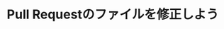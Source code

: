 ---
layout: module
leadingpath: ../
title: Pull Requestのファイルを修正しよう
pre-requisites: CONT-035_Creating-pull-requests
learning-objective: Edit a file that is currently part of a pull request.
screens:
  - image-slide:
      title: Pull Requestのファイルを修正しよう
      image: discussion-logo.jpg
      presenter-script:
        - Pull Requestを作ると、誰かがそこにコメントを書くとあなたに通知が飛びます。今回のケースでは、作成したファイルに何かしらの変更が必要であるというコメントが通知されます。GitHubを使うとどのくらい簡単にこういったコミュニケーションができるのか見てみましょう。
  - video-slide:
      title: Editing Pull Request Files
      video: http://youtu.be/F0IvcyTwDt4
      video-script:
        - do: "Navigate to your `pull request`"
          say: "Let's go back to your pull request and make the edits requested by your collaborators."
        - do: "Open the `files changed` view"
          say: "Take a look at the change requested and then go to the files changed view."
        - do: "Click the `edit` icon"
          say: "Click the pencil icon to access the file editor."
        - do: "Edit the file"
          say: "Make the requested changes."
        - do: "Add a `commit message`"
          say: "The commit message should describe what was changed in the present tense. For example, Add favorite color."
        - do: "Choose the option to `Commit directly to your branch`"
          say: "Since we accessed our file through the pull request, GitHub helpfully directs us to commit our changes to the same branch."
        - do: "Click `Commit changes`"
          say: "And then click commit changes."
        - do: "Click the `Commits` tab"
          say: "If you want to see what was changed in a specific commit, you can go to the Commits tab and click on the Commit ID. Go ahead and check your own pull request now to see if you need to make any changes."
      production-notes:
  - lab:
      title: Pull Requestを修正しよう。
      id: CONT-04-lab-01
      presenter-script:
        - レビューコメントでもらった内容を反映しよう。
      steps:
        - description: "あなたが作成したPull Requestに戻り、変更を行いましょう。その変更をフィーチャーブランチにコミットし、再度レビューしてくれた方に@メンションをしましょう。"
          id: CONT-04-edit-file
          verifications:
            - verification-type: file-modified
              id: CONT-04-edit-file-verification
              success-message: "Great job - you edited a file on a pull request"
              failure-message: "It looks like you haven't edited a file on your pull request. Want to try again?"
additional-labs:
additional-questions:
resources:
  - title: Using Pull Requests
    url: https://help.github.com/articles/using-pull-requests/

---